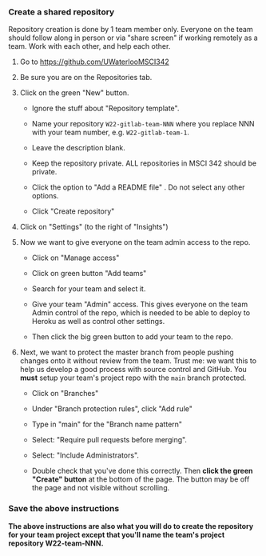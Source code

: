 ### Create a shared repository 

Repository creation is done by 1 team member only.  Everyone on the team should follow along in person or via "share screen" if working remotely as a team.  Work with each other, and help each other.

1. Go to https://github.com/UWaterlooMSCI342

1. Be sure you are on the Repositories tab.

1. Click on the green "New" button.

    - Ignore the stuff about "Repository template".

    - Name your repository `W22-gitlab-team-NNN` where you replace NNN with your team number, e.g. `W22-gitlab-team-1`.

    - Leave the description blank.

    - Keep the repository private.  ALL repositories in MSCI 342 should be private.

    - Click the option to "Add a README file" .   Do not select any other options.

     - Click "Create repository"

1. Click on "Settings" (to the right of "Insights")

1. Now we want to give everyone on the team admin access to the repo.  

	- Click on "Manage access"

	- Click on green button "Add teams"

	- Search for your team and select it.

	- Give your team "Admin" access. This gives everyone on the team Admin control of the repo, which is needed to be able to deploy to Heroku as well as control other settings.

	- Then click the big green button to add your team to the repo.

1. Next, we want to protect the master branch from people pushing changes onto it without review from the team.  Trust me: we want this to help us develop a good process with source control and GitHub.  You **must** setup your team's project repo with the `main` branch protected.

    - Click on "Branches"

    - Under "Branch protection rules", click "Add rule"

    - Type in "main" for the "Branch name pattern"

    - Select: "Require pull requests before merging".

    - Select: "Include Administrators". 

    - Double check that you've done this correctly.  Then **click the green "Create" button** at the bottom of the page.  The button may be off the page and not visible without scrolling.

### Save the above instructions

**The above instructions are also what you will do to create the repository for your team project except that you'll name the team's project repository W22-team-NNN.**
